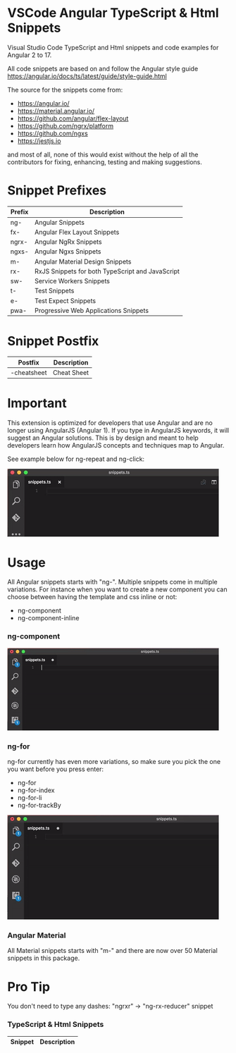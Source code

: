 # VSCode Angular TypeScript & Html Snippets

Visual Studio Code TypeScript and Html snippets and code examples for Angular 2 to 17.

All code snippets are based on and follow the Angular style guide https://angular.io/docs/ts/latest/guide/style-guide.html

The source for the snippets come from:

- https://angular.io/
- https://material.angular.io/
- https://github.com/angular/flex-layout
- https://github.com/ngrx/platform
- https://github.com/ngxs
- https://jestjs.io

and most of all, none of this would exist without the help of all the contributors for fixing, enhancing, testing and making suggestions.

# Snippet Prefixes

| Prefix | Description                                      |
| ------ | ------------------------------------------------ |
| ng-    | Angular Snippets                                 |
| fx-    | Angular Flex Layout Snippets                     |
| ngrx-  | Angular NgRx Snippets                            |
| ngxs-  | Angular Ngxs Snippets                            |
| m-     | Angular Material Design Snippets                 |
| rx-    | RxJS Snippets for both TypeScript and JavaScript |
| sw-    | Service Workers Snippets                         |
| t-     | Test Snippets                                    |
| e-     | Test Expect Snippets                             |
| pwa-   | Progressive Web Applications Snippets            |

# Snippet Postfix

| Postfix     | Description |
| ----------- | ----------- |
| -cheatsheet | Cheat Sheet |

# Important

This extension is optimized for developers that use Angular and are no longer using AngularJS (Angular 1).
If you type in AngularJS keywords, it will suggest an Angular solutions.
This is by design and meant to help developers learn how AngularJS concepts and techniques map to Angular.

See example below for ng-repeat and ng-click:

![ngRepeatSnippet](https://github.com/BeastCode/VSCode-Angular-TypeScript-Snippets/raw/master/images/ngRepeatSnippet.gif)

# Usage

All Angular snippets starts with "ng-".
Multiple snippets come in multiple variations. For instance when you want to create a new component you can choose between having the template and css inline or not:

- ng-component
- ng-component-inline

### ng-component

![ngComponentSnippet](https://github.com/BeastCode/VSCode-Angular-TypeScript-Snippets/raw/master/images/ngComponentSnippet.gif)

### ng-for

ng-for currently has even more variations, so make sure you pick the one you want before you press enter:

- ng-for
- ng-for-index
- ng-for-li
- ng-for-trackBy

![ngForSnippet](https://github.com/BeastCode/VSCode-Angular-TypeScript-Snippets/raw/master/images/ngForSnippet.gif)

### Angular Material

All Material snippets starts with "m-" and there are now over 50 Material snippets in this package.

# Pro Tip

You don't need to type any dashes: "ngrxr" -> "ng-rx-reducer" snippet

### TypeScript & Html Snippets

| Snippet | Description |
| ------- | ----------- |
